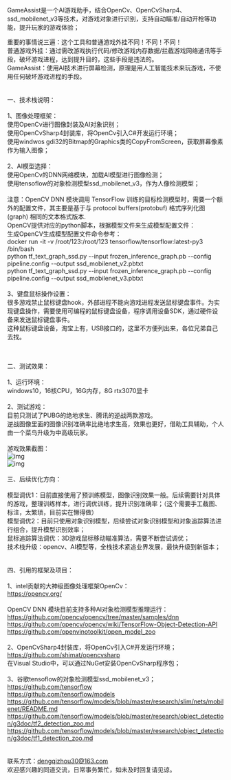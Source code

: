 GameAssist是一个AI游戏助手，结合OpenCv、OpenCvSharp4、ssd_mobilenet_v3等技术，对游戏对象进行识别，支持自动瞄准/自动开枪等功能，提升玩家的游戏体验；</br>

重要的事情说三遍：这个工具和普通游戏外挂不同！不同！不同！</br>
普通游戏外挂：通过需改游戏执行代码/修改游戏内存数据/拦截游戏网络通讯等手段，破坏游戏进程，达到提升目的，这些手段是违法的。</br>
GameAssist：使用AI技术进行屏幕检测，原理是用人工智能技术来玩游戏，不使用任何破坏游戏进程的手段。</br>
</br>
</br>
一、技术栈说明：</br>
</br>
1、图像处理框架：</br>
使用OpenCv进行图像封装及AI对象识别；</br>
使用OpenCvSharp4封装库，将OpenCv引入C#开发运行环境；</br>
使用windwos gdi32的Bitmap的Graphics类的CopyFromScreen，获取屏幕像素作为输入图像；</br>
</br>
2、AI模型选择：</br>
使用OpenCv的DNN网络模块，加载AI模型进行图像检测；</br>
使用tensoflow的对象检测模型ssd_mobilenet_v3，作为人像检测模型；</br>
</br>
注意：OpenCV DNN 模块调用 TensorFlow 训练的目标检测模型时，需要一个额外的配置文件，其主要是基于与 protocol buffers(protobuf) 格式序列化图(graph) 相同的文本格式版本.</br>
OpenCV提供对应的python脚本，根据模型文件来生成模型配置文件：</br>
生成OpenCV生成模型配置文件命令参考：</br>
docker run -it -v /root/123:/root/123 tensorflow/tensorflow:latest-py3 /bin/bash</br>
python tf_text_graph_ssd.py --input frozen_inference_graph.pb --config pipeline.config --output ssd_mobilenet_v2.pbtxt</br>
python tf_text_graph_ssd.py --input frozen_inference_graph.pb --config pipeline.config --output ssd_mobilenet_v3.pbtxt</br>
</br>
3、键盘鼠标操作设置：</br>
很多游戏禁止鼠标键盘hook，外部进程不能向游戏进程发送鼠标键盘事件。为实现键盘操作，需要使用可编程的鼠标键盘设备，程序调用设备SDK，通过硬件设备来发送鼠标键盘事件。</br>
这种鼠标键盘设备，淘宝上有，USB接口的，这里不方便列出来，各位兄弟自己去找。</br>
</br>
</br>

二、测试效果：</br>
</br>
1、运行环境：</br>
windows10，16核CPU，16G内存，8G rtx3070显卡</br>
</br>
2、测试游戏：</br>
目前只测试了PUBG的绝地求生、腾讯的逆战两款游戏。</br>
逆战图像里面的图像识别准确率比绝地求生高，效果也更好，借助工具辅助，个人由一个菜鸟升级为中高级玩家。</br>
</br>
游戏效果截图：</br>
![img](https://i.postimg.cc/K12mfTYx/juediqiusheng1.jpg)
</br>
![img](https://i.postimg.cc/yJ6s4z9G/nizhan1.jpg)
</br>
</br>
三、后续优化方向：</br>
</br>
模型调优1：目前直接使用了预训练模型，图像识别效果一般。后续需要针对具体的游戏，整理训练样本，进行调优训练，提升识别准确率；（这个需要手工截图、标注，太繁琐，目前实在懒得做）</br>
模型调优2：目前只使用对象识别模型，后续尝试对象识别模型和对象追踪算法进行组合，提升模型识别效率；</br>
鼠标追踪算法调优：3D游戏鼠标移动瞄准算法，需要不断尝试调优；</br>
技术栈升级：opencv、AI模型等，全栈技术紧追业界发展，最快升级到新版本；</br>
</br>
</br>
四、引用的框架及项目：</br>
</br>
1、intel贡献的大神级图像处理框架OpenCv：</br>
https://opencv.org/</br>
</br>
OpenCV DNN 模块目前支持多种AI对象检测模型推理运行：</br>
https://github.com/opencv/opencv/tree/master/samples/dnn</br>
https://github.com/opencv/opencv/wiki/TensorFlow-Object-Detection-API</br>
https://github.com/openvinotoolkit/open_model_zoo</br>
</br>
2、OpenCvSharp4封装库，将OpenCv引入C#开发运行环境；</br>
https://github.com/shimat/opencvsharp</br>
在Visual Studio中，可以通过NuGet安装OpenCvSharp程序包；</br>
</br>
3、谷歌tensoflow的对象检测模型ssd_mobilenet_v3；</br>
https://github.com/tensorflow</br>
https://github.com/tensorflow/models</br>
https://github.com/tensorflow/models/blob/master/research/slim/nets/mobilenet/README.md</br>
https://github.com/tensorflow/models/blob/master/research/object_detection/g3doc/tf2_detection_zoo.md</br>
https://github.com/tensorflow/models/blob/master/research/object_detection/g3doc/tf1_detection_zoo.md</br>
</br>
</br>
联系方式：dengqizhou30@163.com</br>
欢迎感兴趣的同道交流，日常事务繁忙，如未及时回复请见谅。

